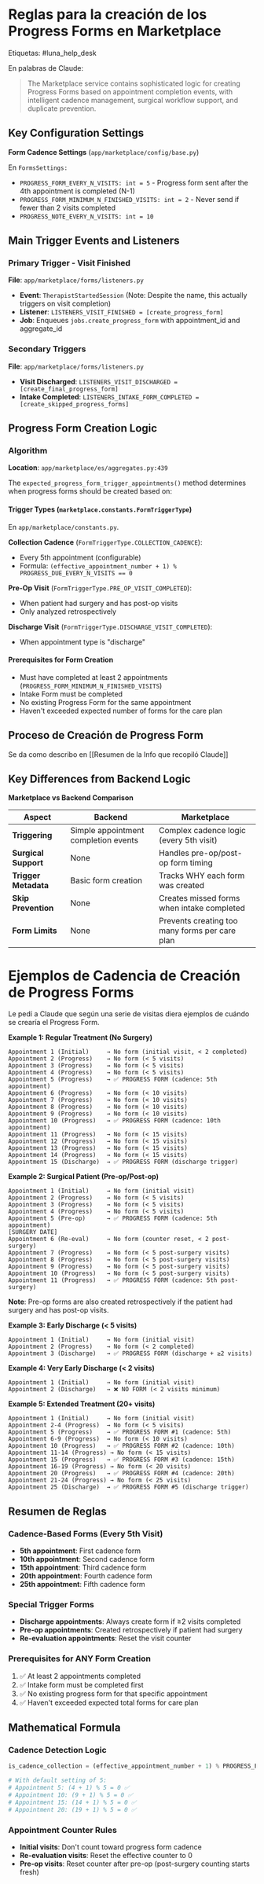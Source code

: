 # Reglas para la creación de los Progress Forms en Marketplace

Etiquetas: #luna_help_desk 

En palabras de Claude:

> The Marketplace service contains sophisticated logic for creating Progress Forms based on appointment completion events, with intelligent cadence management, surgical workflow support, and duplicate prevention.

## Key Configuration Settings

**Form Cadence Settings** (`app/marketplace/config/base.py`)

En `FormsSettings:`

- `PROGRESS_FORM_EVERY_N_VISITS: int = 5` - Progress form sent after the 4th appointment is completed (N-1)
- `PROGRESS_FORM_MINIMUM_N_FINISHED_VISITS: int = 2` - Never send if fewer than 2 visits completed
- `PROGRESS_NOTE_EVERY_N_VISITS: int = 10`

## Main Trigger Events and Listeners

### Primary Trigger - Visit Finished

**File**: `app/marketplace/forms/listeners.py`

- **Event**: `TherapistStartedSession` (Note: Despite the name, this actually triggers on visit completion)
- **Listener**: `LISTENERS_VISIT_FINISHED = [create_progress_form]`
- **Job**: Enqueues `jobs.create_progress_form` with appointment_id and aggregate_id

### Secondary Triggers

**File**: `app/marketplace/forms/listeners.py`

- **Visit Discharged**: `LISTENERS_VISIT_DISCHARGED = [create_final_progress_form]`
- **Intake Completed**: `LISTENERS_INTAKE_FORM_COMPLETED = [create_skipped_progress_forms]`

## Progress Form Creation Logic

### Algorithm

**Location**: `app/marketplace/es/aggregates.py:439`

The `expected_progress_form_trigger_appointments()` method determines when progress forms should be created based on:

#### Trigger Types (`marketplace.constants.FormTriggerType`)

En `app/marketplace/constants.py`.

**Collection Cadence** (`FormTriggerType.COLLECTION_CADENCE`): 
   - Every 5th appointment (configurable)
   - Formula: `(effective_appointment_number + 1) % PROGRESS_DUE_EVERY_N_VISITS == 0`

**Pre-Op Visit** (`FormTriggerType.PRE_OP_VISIT_COMPLETED`):
   - When patient had surgery and has post-op visits
   - Only analyzed retrospectively

**Discharge Visit** (`FormTriggerType.DISCHARGE_VISIT_COMPLETED`):
   - When appointment type is "discharge"

#### Prerequisites for Form Creation

- Must have completed at least 2 appointments (`PROGRESS_FORM_MINIMUM_N_FINISHED_VISITS`)
- Intake Form must be completed 
- No existing Progress Form for the same appointment
- Haven't exceeded expected number of forms for the care plan

## Proceso de Creación de Progress Form

Se da como describo en [[Resumen de la Info que recopiló Claude]]

## Key Differences from Backend Logic

**Marketplace vs Backend Comparison**

| Aspect | Backend | Marketplace |
|--------|---------|-------------|
| **Triggering** | Simple appointment completion events | Complex cadence logic (every 5th visit) |
| **Surgical Support** | None | Handles pre-op/post-op form timing |
| **Trigger Metadata** | Basic form creation | Tracks WHY each form was created |
| **Skip Prevention** | None | Creates missed forms when intake completed |
| **Form Limits** | None | Prevents creating too many forms per care plan |


# Ejemplos de Cadencia de Creación de Progress Forms

Le pedí a Claude que según una serie de visitas diera ejemplos de cuándo se crearía el Progress Form.

**Example 1: Regular Treatment (No Surgery)**

```
Appointment 1 (Initial)     → No form (initial visit, < 2 completed)
Appointment 2 (Progress)    → No form (< 5 visits)
Appointment 3 (Progress)    → No form (< 5 visits)
Appointment 4 (Progress)    → No form (< 5 visits)
Appointment 5 (Progress)    → ✅ PROGRESS FORM (cadence: 5th appointment)
Appointment 6 (Progress)    → No form (< 10 visits)
Appointment 7 (Progress)    → No form (< 10 visits)
Appointment 8 (Progress)    → No form (< 10 visits)
Appointment 9 (Progress)    → No form (< 10 visits)
Appointment 10 (Progress)   → ✅ PROGRESS FORM (cadence: 10th appointment)
Appointment 11 (Progress)   → No form (< 15 visits)
Appointment 12 (Progress)   → No form (< 15 visits)
Appointment 13 (Progress)   → No form (< 15 visits)
Appointment 14 (Progress)   → No form (< 15 visits)
Appointment 15 (Discharge)  → ✅ PROGRESS FORM (discharge trigger)
```

**Example 2: Surgical Patient (Pre-op/Post-op)**

```
Appointment 1 (Initial)     → No form (initial visit)
Appointment 2 (Progress)    → No form (< 5 visits)
Appointment 3 (Progress)    → No form (< 5 visits)
Appointment 4 (Progress)    → No form (< 5 visits)
Appointment 5 (Pre-op)      → ✅ PROGRESS FORM (cadence: 5th appointment)
[SURGERY DATE]
Appointment 6 (Re-eval)     → No form (counter reset, < 2 post-surgery)
Appointment 7 (Progress)    → No form (< 5 post-surgery visits)
Appointment 8 (Progress)    → No form (< 5 post-surgery visits)
Appointment 9 (Progress)    → No form (< 5 post-surgery visits)
Appointment 10 (Progress)   → No form (< 5 post-surgery visits)
Appointment 11 (Progress)   → ✅ PROGRESS FORM (cadence: 5th post-surgery)
```

**Note**: Pre-op forms are also created retrospectively if the patient had surgery and has post-op visits.

**Example 3: Early Discharge (< 5 visits)**

```
Appointment 1 (Initial)     → No form (initial visit)
Appointment 2 (Progress)    → No form (< 2 completed)
Appointment 3 (Discharge)   → ✅ PROGRESS FORM (discharge + ≥2 visits)
```

**Example 4: Very Early Discharge (< 2 visits)**

```
Appointment 1 (Initial)     → No form (initial visit)
Appointment 2 (Discharge)   → ❌ NO FORM (< 2 visits minimum)
```

**Example 5: Extended Treatment (20+ visits)**

```
Appointment 1 (Initial)     → No form (initial visit)
Appointment 2-4 (Progress)  → No form (< 5 visits)
Appointment 5 (Progress)    → ✅ PROGRESS FORM #1 (cadence: 5th)
Appointment 6-9 (Progress)  → No form (< 10 visits)
Appointment 10 (Progress)   → ✅ PROGRESS FORM #2 (cadence: 10th)
Appointment 11-14 (Progress) → No form (< 15 visits)
Appointment 15 (Progress)   → ✅ PROGRESS FORM #3 (cadence: 15th)
Appointment 16-19 (Progress) → No form (< 20 visits)
Appointment 20 (Progress)   → ✅ PROGRESS FORM #4 (cadence: 20th)
Appointment 21-24 (Progress) → No form (< 25 visits)
Appointment 25 (Discharge)  → ✅ PROGRESS FORM #5 (discharge trigger)
```

## Resumen de Reglas

### Cadence-Based Forms (Every 5th Visit)

- **5th appointment**: First cadence form
- **10th appointment**: Second cadence form  
- **15th appointment**: Third cadence form
- **20th appointment**: Fourth cadence form
- **25th appointment**: Fifth cadence form

### Special Trigger Forms

- **Discharge appointments**: Always create form if ≥2 visits completed
- **Pre-op appointments**: Created retrospectively if patient had surgery
- **Re-evaluation appointments**: Reset the visit counter

### Prerequisites for ANY Form Creation

1. ✅ At least 2 appointments completed
2. ✅ Intake form must be completed first
3. ✅ No existing progress form for that specific appointment
4. ✅ Haven't exceeded expected total forms for care plan

## Mathematical Formula

### Cadence Detection Logic

```python
is_cadence_collection = (effective_appointment_number + 1) % PROGRESS_FORM_EVERY_N_VISITS == 0

# With default setting of 5:
# Appointment 5: (4 + 1) % 5 = 0 ✅ 
# Appointment 10: (9 + 1) % 5 = 0 ✅
# Appointment 15: (14 + 1) % 5 = 0 ✅
# Appointment 20: (19 + 1) % 5 = 0 ✅
```

### Appointment Counter Rules

- **Initial visits**: Don't count toward progress form cadence
- **Re-evaluation visits**: Reset the effective counter to 0
- **Pre-op visits**: Reset counter after pre-op (post-surgery counting starts fresh)